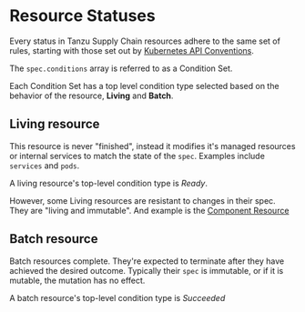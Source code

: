 # Resource Statuses

Every status in Tanzu Supply Chain resources adhere to the same set of rules, starting with those set out by [Kubernetes API Conventions].

The `spec.conditions` array is referred to as a Condition Set.

Each Condition Set has a top level condition type selected based on the behavior of the resource, **Living** and **Batch**.

## Living resource

This resource is never "finished", instead it modifies it's managed resources or internal services to match the state of the `spec`. Examples include `services` and `pods`.

A living resource's top-level condition type is *Ready*.

However, some Living resources are resistant to changes in their spec. They are "living and immutable". And example is the [Component Resource](./component.hbs.md)

## Batch resource

Batch resources complete. They're expected to terminate after they have achieved the desired outcome. Typically their `spec` is immutable, or if it is mutable, the mutation has no effect.

A batch resource's top-level condition type is *Succeeded*

[Kubernetes API Conventions]: https://github.com/kubernetes/kubernetes/blob/release-1.1/docs/devel/api-conventions.md#typical-status-properties